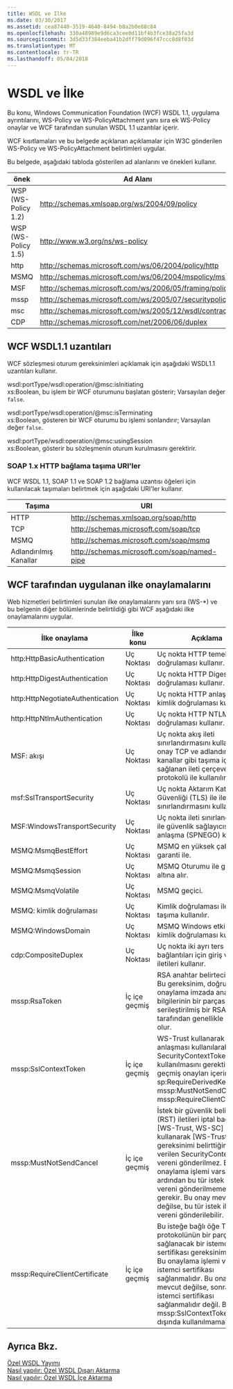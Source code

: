 ```yaml
---
title: WSDL ve İlke
ms.date: 03/30/2017
ms.assetid: cea87440-3519-4640-8494-b8a2b0e88c84
ms.openlocfilehash: 330a48989e9d6ca3cee0d11bf4b3fce38a25fa3d
ms.sourcegitcommit: 3d5d33f384eeba41b2dff79d096f47ccc8d8f03d
ms.translationtype: MT
ms.contentlocale: tr-TR
ms.lasthandoff: 05/04/2018
---
```

# <a name="wsdl-and-policy"></a>WSDL ve İlke
Bu konu, Windows Communication Foundation (WCF) WSDL 1.1, uygulama ayrıntılarını, WS-Policy ve WS-PolicyAttachment yanı sıra ek WS-Policy onaylar ve WCF tarafından sunulan WSDL 1.1 uzantılar içerir.  
  
 WCF kısıtlamaları ve bu belgede açıklanan açıklamalar için W3C gönderilen WS-Policy ve WS-PolicyAttachment belirtimleri uygular.  
  
 Bu belgede, aşağıdaki tabloda gösterilen ad alanlarını ve önekleri kullanır.  
  
|önek|Ad Alanı|  
|------------|---------------|  
|WSP (WS-Policy 1.2)|http://schemas.xmlsoap.org/ws/2004/09/policy|  
|WSP (WS-Policy 1.5)|http://www.w3.org/ns/ws-policy|  
|http|http://schemas.microsoft.com/ws/06/2004/policy/http|  
|MSMQ|http://schemas.microsoft.com/ws/06/2004/mspolicy/msmq|  
|MSF|http://schemas.microsoft.com/ws/2006/05/framing/policy|  
|mssp|http://schemas.microsoft.com/ws/2005/07/securitypolicy|  
|msc|http://schemas.microsoft.com/ws/2005/12/wsdl/contract|  
|CDP|http://schemas.microsoft.com/net/2006/06/duplex|  
  
## <a name="wcf-wsdl11-extensions"></a>WCF WSDL1.1 uzantıları  
 WCF sözleşmesi oturum gereksinimleri açıklamak için aşağıdaki WSDL1.1 uzantıları kullanır.  
  
 wsdl:portType/wsdl:operation/@msc:isInitiating  
 xs:Boolean, bu işlem bir WCF oturumunu başlatan gösterir; Varsayılan değer `false`.  
  
 wsdl:portType/wsdl:operation/@msc:isTerminating  
 xs:Boolean, gösteren bir WCF oturumu bu işlemi sonlandırır; Varsayılan değer `false`.  
  
 wsdl:portType/wsdl:operation/@msc:usingSession  
 xs:Boolean, gösterir bu sözleşmenin oturum kurulmasını gerektirir.  
  
### <a name="soap-1x-http-binding-transport-uris"></a>SOAP 1.x HTTP bağlama taşıma URI'ler  
 WCF WSDL 1.1, SOAP 1.1 ve SOAP 1.2 bağlama uzantısı öğeleri için kullanılacak taşımaları belirtmek için aşağıdaki URI'ler kullanır.  
  
|Taşıma|URI|  
|---------------|---------|  
|HTTP|http://schemas.xmlsoap.org/soap/http|  
|TCP|http://schemas.microsoft.com/soap/tcp|  
|MSMQ|http://schemas.microsoft.com/soap/msmq|  
|Adlandırılmış Kanallar|http://schemas.microsoft.com/soap/named-pipe|  
  
## <a name="policy-assertions-implemented-by-wcf"></a>WCF tarafından uygulanan ilke onaylamalarını  
 Web hizmetleri belirtimleri sunulan ilke onaylamalarını yanı sıra (WS-*) ve bu belgenin diğer bölümlerinde belirtildiği gibi WCF aşağıdaki ilke onaylamalarını uygular.  
  
|İlke onaylama|İlke konu|Açıklama|  
|----------------------|--------------------|-----------------|  
|http:HttpBasicAuthentication|Uç Noktası|Uç nokta HTTP temel kimlik doğrulaması kullanır.|  
|http:HttpDigestAuthentication|Uç Noktası|Uç nokta HTTP Digest kimlik doğrulaması kullanır.|  
|http:HttpNegotiateAuthentication|Uç Noktası|Uç nokta HTTP anlaşması kimlik doğrulaması kullanır.|  
|http:HttpNtlmAuthentication|Uç Noktası|Uç nokta HTTP NTLM kimlik doğrulaması kullanır.|  
|MSF: akışı|Uç Noktası|Uç nokta akış ileti sınırlandırmasını kullanır. Bu onay TCP ve adlandırılmış kanallar gibi taşıma için sağlanan ileti çerçeveleme protokolü ile kullanılır.|  
|msf:SslTransportSecurity|Uç Noktası|Uç nokta Aktarım Katmanı Güvenliği (TLS) ile ileti sınırlandırmasını kullanır.|  
|MSF:WindowsTransportSecurity|Uç Noktası|Uç nokta ileti sınırlandırmasını ile güvenlik sağlayıcısı anlaşma (SPNEGO) kullanır.|  
|MSMQ:MsmqBestEffort|Uç Noktası|MSMQ en yüksek çaba garanti ile.|  
|MSMQ:MsmqSession|Uç Noktası|MSMQ Oturumu ile güvence altına alır.|  
|MSMQ:MsmqVolatile|Uç Noktası|MSMQ geçici.|  
|MSMQ: kimlik doğrulaması|Uç Noktası|Kimlik doğrulaması ile MSMQ taşıma kullanılır.|  
|MSMQ:WindowsDomain|Uç Noktası|MSMQ Windows etki alanı kimlik doğrulaması kullanır.|  
|cdp:CompositeDuplex|Uç Noktası|Uç nokta iki ayrı ters aktarım bağlantıları için giriş ve çıkış iletileri kullanır.|  
|mssp:RsaToken|İç içe geçmiş|RSA anahtar belirteci onayı. Bu gereksinim, doğrudan bir onaylama imzada anahtar bilgilerinin bir parçası olarak serileştirilmiş bir RSA anahtarı tarafından genellikle uyulmuş olur.|  
|mssp:SslContextToken|İç içe geçmiş|WS-Trust kullanarak ikili TLS anlaşması kullanılarak edinilen SecurityContextToken kullanılmasını gerektirir. İç içe geçmiş onayları içerir: sp:RequireDerivedKeys, mssp:MustNotSendCancel, mssp:RequireClientCertificate.|  
|mssp:MustNotSendCancel|İç içe geçmiş|İstek bir güvenlik belirteci (RST) iletileri iptal bağlama [WS-Trust, WS-SC] kullanarak [WS-Trust] isteyin gereksinimi belirttiğinden verilen SecurityContextToken vereni gönderilmez. Bu onaylama işlemi varsa, ardından bu tür istek iletilerini vereni gönderilmemesi gerekir. Bu onay mevcut değilse, bu tür istek iletilerini vereni gönderilebilir.|  
|mssp:RequireClientCertificate|İç içe geçmiş|Bu isteğe bağlı öğe TLSNEGO protokolünün bir parçası sağlanacak bir istemci sertifikası gereksinimi belirtir. Bu onaylama işlemi varsa, bir istemci sertifikası sağlanmalıdır. Bu onay mevcut değilse, sonra bir istemci sertifikası sağlanmalıdır değil. Bu onay mssp:SslContextToken dışında kullanılmamalıdır.|  
  
## <a name="see-also"></a>Ayrıca Bkz.  
 [Özel WSDL Yayımı](../../../../docs/framework/wcf/samples/custom-wsdl-publication.md)  
 [Nasıl yapılır: Özel WSDL Dışarı Aktarma](../../../../docs/framework/wcf/extending/how-to-export-custom-wsdl.md)  
 [Nasıl yapılır: Özel WSDL İçe Aktarma](../../../../docs/framework/wcf/extending/how-to-import-custom-wsdl.md)
